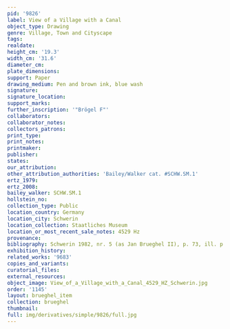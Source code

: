 ```yaml
---
pid: '9826'
label: View of a Village with a Canal
object_type: Drawing
genre: Village, Town and Cityscape
tags: 
realdate: 
height_cm: '19.3'
width_cm: '31.6'
diameter_cm: 
plate_dimensions: 
support: Paper
drawing_medium: Pen and brown ink, blue wash
signature: 
signature_location: 
support_marks: 
further_inscription: '"Brögel F"'
collaborators: 
collaborator_notes: 
collectors_patrons: 
print_type: 
print_notes: 
printmaker: 
publisher: 
states: 
our_attribution: 
other_attribution_authorities: 'Bailey/Walker cat. #SCHW.SM.1'
ertz_1979: 
ertz_2008: 
bailey_walker: SCHW.SM.1
hollstein_no: 
collection_type: Public
location_country: Germany
location_city: Schwerin
location_collection: Staatliches Museum
location_or_most_recent_sale_notes: 4529 Hz
provenance: 
bibliography: Schwerin 1982, nr. 5 (as Jan Brueghel II), p. 73, ill. p. 11
exhibition_history: 
related_works: '9683'
copies_and_variants: 
curatorial_files: 
external_resources: 
object_image: View_of_a_Village_with_a_Canal_4529_HZ_Schwerin.jpg
order: '1145'
layout: brueghel_item
collection: brueghel
thumbnail: 
full: img/derivatives/simple/9826/full.jpg
---
```

